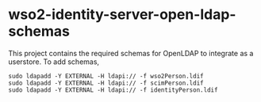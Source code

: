 # wso2-identity-server-open-ldap-schemas
This project contains the required schemas for OpenLDAP to integrate as a userstore. 
To add schemas,
```
sudo ldapadd -Y EXTERNAL -H ldapi:// -f wso2Person.ldif
sudo ldapadd -Y EXTERNAL -H ldapi:// -f scimPerson.ldif
sudo ldapadd -Y EXTERNAL -H ldapi:// -f identityPerson.ldif
```
